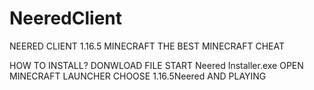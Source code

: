 # NeeredClient
NEERED CLIENT 1.16.5 MINECRAFT
THE BEST MINECRAFT CHEAT

HOW TO INSTALL?
 DONWLOAD FILE
  START Neered Installer.exe 
   OPEN MINECRAFT LAUNCHER
    CHOOSE 1.16.5Neered
     AND PLAYING
    

